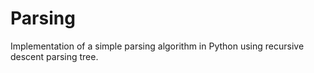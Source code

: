 # Parsing
Implementation of a simple parsing algorithm in Python using recursive descent parsing tree.

